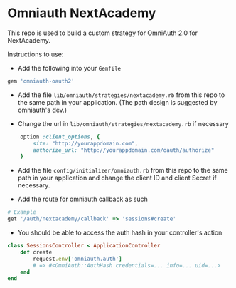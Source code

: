 # Omniauth NextAcademy

This repo is used to build a custom strategy for OmniAuth 2.0 for NextAcademy.

Instructions to use:

- Add the following into your `Gemfile`
```ruby
gem 'omniauth-oauth2'
```

- Add the file `lib/omniauth/strategies/nextacademy.rb` from this repo to the same path in your application. (The path design is suggested by omniauth's dev.)

- Change the url in `lib/omniauth/strategies/nextacademy.rb` if necessary
```ruby
	option :client_options, {
		site: "http://yourappdomain.com",
		authorize_url: "http://yourappdomain.com/oauth/authorize"
	}
```

- Add the file `config/initializer/omniauth.rb` from this repo to the same path in your application and change the client ID and client Secret if necessary.

- Add the route for omniauth callback as such
```ruby
# Example
get '/auth/nextacademy/callback' => 'sessions#create'
```

- You should be able to access the auth hash in your controller's action
```ruby
class SessionsController < ApplicationController
	def create
    	request.env['omniauth.auth'] 
        # => #<OmniAuth::AuthHash credentials=... info=... uid=...>
    end
end
```



